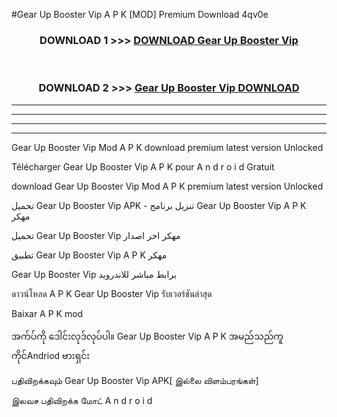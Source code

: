 #Gear Up Booster Vip  A P K [MOD] Premium Download 4qv0e



<div align="center">

<h3>DOWNLOAD 1 >>> <a href="https://teeasianyam.web.app?sq=Gear Up Booster Vip ">DOWNLOAD Gear Up Booster Vip  </a></h3><br>

<h3>DOWNLOAD 2 >>> <a href="https://teeasianyam.web.app?sq=Gear Up Booster Vip  ">Gear Up Booster Vip   DOWNLOAD </a></h3>

</div>


----------------------------------------------------------

----------------------------------------------------------

----------------------------------------------------------

----------------------------------------------------------


Gear Up Booster Vip   Mod A P K download premium latest version Unlocked

Télécharger Gear Up Booster Vip   A P K pour A n d r o i d Gratuit

download Gear Up Booster Vip   Mod A P K premium latest version Unlocked

تحميل Gear Up Booster Vip   APK - تنزيل برنامج Gear Up Booster Vip   A P K مهكر

تحميل Gear Up Booster Vip   مهكر اخر اصدار

تطبيق Gear Up Booster Vip   A P K مهكر

Gear Up Booster Vip   برابط مباشر للاندرويد

ดาวน์โหลด A P K Gear Up Booster Vip   รับเวอร์ชันล่าสุด

Baixar A P K mod

အက်ပ်ကို ဒေါင်းလုဒ်လုပ်ပါ။ Gear Up Booster Vip   A P K အမည်သည်ကူကိုင်Andriod ဗားရှင်း

பதிவிறக்கவும் Gear Up Booster Vip   APK[ இல்லை விளம்பரங்கள்] 
 
இலவச பதிவிறக்க மோட் A n d r o i d



